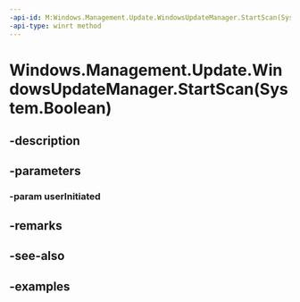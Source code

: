 ```yaml
---
-api-id: M:Windows.Management.Update.WindowsUpdateManager.StartScan(System.Boolean)
-api-type: winrt method
---
```


# Windows.Management.Update.WindowsUpdateManager.StartScan(System.Boolean)

<!--
public void StartScan (bool userInitiated);
-->


## -description

## -parameters

### -param userInitiated

## -remarks

## -see-also

## -examples


